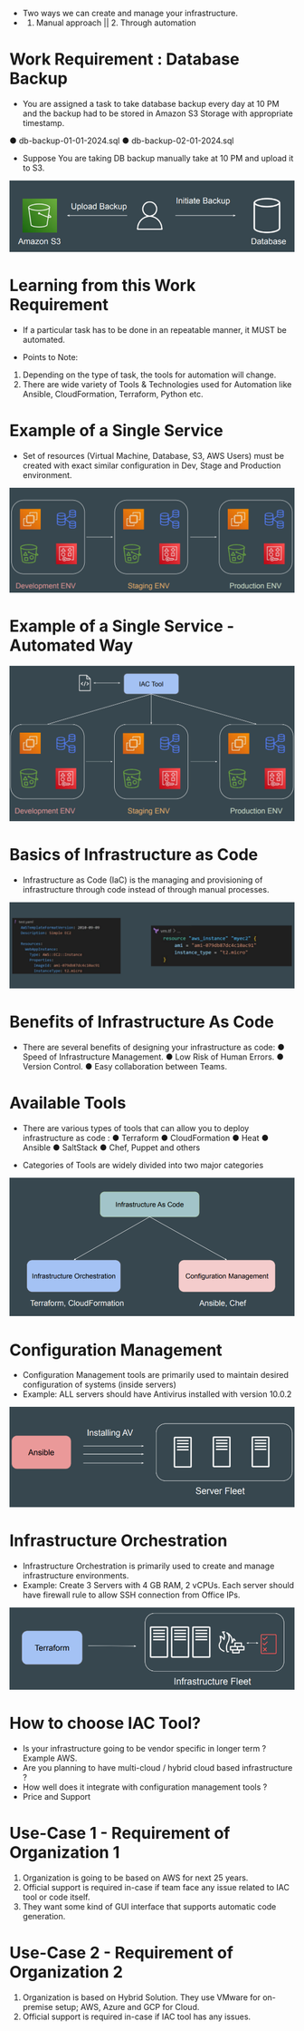 - Two ways we can create and manage your infrastructure.
- 1. Manual approach   ||   2. Through automation
# Work Requirement : Database Backup

- You are assigned a task to take database backup every day at 10 PM and the backup had to be stored in Amazon S3 Storage with appropriate timestamp.

● db-backup-01-01-2024.sql 
● db-backup-02-01-2024.sql 

- Suppose You are taking DB backup manually take at 10 PM and upload it to S3.

![](../../Jenkins/Image%20Resources/Screenshot%202024-12-28%20130952.png)

# Learning from this Work Requirement 

- If a particular task has to be done in an repeatable manner, it MUST be automated.

- Points to Note:
1. Depending on the type of task, the tools for automation will change.
2. There are wide variety of Tools & Technologies used for Automation like Ansible, CloudFormation, Terraform, Python etc.


# Example of a Single Service 

- Set of resources (Virtual Machine, Database, S3, AWS Users) must be created with exact similar configuration in Dev, Stage and Production environment.

![](../../Jenkins/Image%20Resources/Screenshot%202024-12-28%20130529.png)

# Example of a Single Service - Automated Way

![](../../Jenkins/Image%20Resources/Screenshot%202024-12-28%20131007.png)

# Basics of Infrastructure as Code 

- Infrastructure as Code (IaC) is the managing and provisioning of infrastructure through code instead of through manual processes.

![](../../Jenkins/Image%20Resources/Screenshot%202024-12-28%20131020.png)

# Benefits of Infrastructure As Code 

- There are several benefits of designing your infrastructure as code: 
● Speed of Infrastructure Management.
● Low Risk of Human Errors.
● Version Control. 
● Easy collaboration between Teams.

# Available Tools
- There are various types of tools that can allow you to deploy infrastructure as code :
● Terraform
● CloudFormation 
● Heat 
● Ansible 
● SaltStack 
● Chef, Puppet and others

- Categories of Tools are widely divided into two major categories

![](../../Jenkins/Image%20Resources/Screenshot%202024-12-28%20131046.png)

# Configuration Management 

- Configuration Management tools are primarily used to maintain desired configuration of systems (inside servers) 
- Example: ALL servers should have Antivirus installed with version 10.0.2

![](../../Jenkins/Image%20Resources/Screenshot%202024-12-28%20131055.png)

# Infrastructure Orchestration 

- Infrastructure Orchestration is primarily used to create and manage infrastructure environments.
- Example: Create 3 Servers with 4 GB RAM, 2 vCPUs. Each server should have firewall rule to allow SSH connection from Office IPs.

![](../../Jenkins/Image%20Resources/Screenshot%202024-12-28%20131106.png)

# How to choose IAC Tool?

- Is your infrastructure going to be vendor specific in longer term ? Example AWS.
- Are you planning to have multi-cloud / hybrid cloud based infrastructure ?
- How well does it integrate with configuration management tools ?
- Price and Support 

# Use-Case 1 - Requirement of Organization 1

1. Organization is going to be based on AWS for next 25 years. 
2. Official support is required in-case if team face any issue related to IAC tool or code itself.
3. They want some kind of GUI interface that supports automatic code generation.

# Use-Case 2 - Requirement of Organization 2

1. Organization is based on Hybrid Solution. They use VMware for on-premise setup; AWS, Azure and GCP for Cloud.
2. Official support is required in-case if IAC tool has any issues.